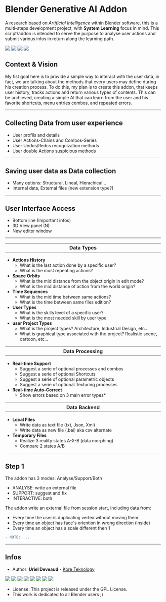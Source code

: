 # Blender Generative AI Addon
A research based on *Artificial Intelligence* within Blender software, this is a multi-steps development project, with **System Learning** focus in mind. This script/addon is intended to serve the purpose to analyse user actions and submit various infos in return along the learning path.

<img src="https://img.shields.io/badge/Blender-3.6.5-green" /> <img src="https://img.shields.io/badge/Python-3.7-blue" /> <img src="https://img.shields.io/badge/Addon-0.0.1a-yellow" /> <img src="https://img.shields.io/badge/CAN-X.1567D-red" />

## Context & Vision

My fist goal here is to provide a simple way to interact with the user data, in fact, we are talking about the methods that every users may define during his creation process. To do this, my plan is to create this addon, that keeps user history, tracks actions and return various types of contents. This can be archieved, creating a simple AI that can learn from the user and his favorite shortcuts, menu entries combos, and repeated errors.

---

## Collecting Data from user experience

- User profils and details
- User Actions-Chains and Combos-Series
- User Undos/Redos recognization methods
- User double Actions suspicious methods

---

## Saving user data as Data collection

- Many options: Structural, Lineal, Hierachical...
- Internal data, External files (new extension type?)

---

## User Interface Access

- Bottom line (Important infos)
- 3D View panel (N)
- New editor window

---

<table>
<tr>
<th align="center", width="880">Data Types</th>
</tr>
</table>

<ul>
      <li><b>Actions History</b>
        <ul>
          <li>What is the last action done by a specific user?</li>
          <li>What is the most repeating actions?</li>
        </ul>
      </li>
      <li><b>Space Orbits</b>
        <ul>
          <li>What is the mid distance from the object origin in edit mode?</li>
          <li>What is the mid distance of action from the world origin?</li>
        </ul>
      </li>
      <li><b>Time Sequences</b>
        <ul>
          <li>What is the mid time between same actions?</li>
          <li>What is the time between same files edition?</li>
        </ul>
  </li>
      <li><b>User Types</b>
        <ul>
          <li>What is the skills level of a specific user?</li>
          <li>What is the most needed skill by user type</li>
        </ul>
      </li>
       <li><b>user Project Types</b>
        <ul>
          <li>What is the project types? Architecture, Industrial Design, etc...</li>
          <li>What is graphical type associated with the project? Realistic scene, cartoon, etc...</li>
        </ul>
      </li>
</ul>

<table>
<tr>
<th align="center", width="880">Data Processing</th>
</tr>
</table>

<ul>
      <li><b>Real-time Support</b>
        <ul>
          <li>Suggest a serie of optional processes and combos</li>
          <li>Suggest a serie of optional Shortcuts</li>
          <li>Suggest a serie of optional parametric objects</li>
          <li>Suggest a serie of optional Texturing processes</li>
        </ul>
      </li>
      <li><b>Real-time Auto-Correct</b>
        <ul>
          <li>Show errors based on 3 main error types*</li>
        </ul>
      </li>
</ul>

<table>
<tr>
<th align="center", width="880">Data Backend</th>
</tr>
</table>

<ul>
      <li><b>Local Files</b>
        <ul>
          <li>Write data as text file (txt, Json, Xml)</li>
          <li>Write data as new file (.bai) aka csv alternate</li>
        </ul>
      </li>
  <li><b>Temporary Files</b>
        <ul>
          <li>Realize 3 reality states A-X-B (data morphing)</li>
          <li>Compare 2 states A/B</li>
        </ul>
      </li>
</ul>

---

## Step 1

The addon has 3 modes: Analyse/Support/Both

- ANALYSE: write an external file
- SUPPORT: suggest and fix
- INTERACTIVE: both

The addon write an external file from session start, including data from:

- Every time the user is duplicating vertex without moving them
- Every time an object has face´s oriention in wrong direction (inside)
- Every time an object has a scale different then 1

```diff
- NOTE: ...
```

---

## Infos

* Author: **Uriel Deveaud** - [Kore Teknology](https://github.com/KoreTeknology) 

<img src="https://img.shields.io/badge/CG Art-1995-red" /> <img src="https://img.shields.io/badge/3D Blender-2002-red" /> <img src="https://img.shields.io/badge/Python Dev-2005-red" /> <img src="https://img.shields.io/badge/3D Trainer-2008-red" /> <img src="https://img.shields.io/badge/Coding Trainer-2010-red" /> <img src="https://img.shields.io/badge/GE-2015-darkorange" /> <img src="https://img.shields.io/badge/VR-2017-darkorange" /> <img src="https://img.shields.io/badge/AI-2020-darkorange" />

* License: This project is released under the GPL License.
* This work is dedicated to all Blender users ;)
